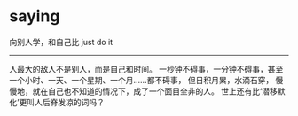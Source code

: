 # saying

向别人学，和自己比
just do it 

---

人最大的敌人不是别人，而是自己和时间。
一秒钟不碍事，一分钟不碍事，甚至一个小时、一天、一个星期、一个月……都不碍事，
但日积月累，水滴石穿，
慢慢地，就在自己也不知道的情况下，成了一个面目全非的人。
世上还有比‘潜移默化’更叫人后脊发凉的词吗？
